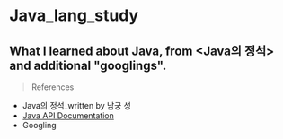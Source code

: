 # Java_lang_study
What I learned about Java, from &lt;Java의 정석> and additional "googlings".
---
> References
* Java의 정석_written by  남궁 성
* [Java API Documentation](https://docs.oracle.com/en/java/javase/11/docs/api/index.html)
* Googling

